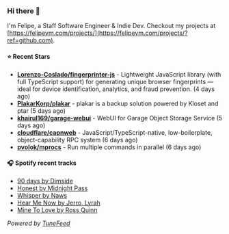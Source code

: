 ### Hi there 👋

I'm Felipe, a Staff Software Engineer & Indie Dev. Checkout my projects at [https://felipevm.com/projects/](https://felipevm.com/projects/?ref=github.com).

#### ⭐ Recent Stars
- **[Lorenzo-Coslado/fingerprinter-js](https://github.com/Lorenzo-Coslado/fingerprinter-js)** - Lightweight JavaScript library (with full TypeScript support) for generating unique browser fingerprints — ideal for device identification, analytics, and fraud prevention. (4 days ago)
- **[PlakarKorp/plakar](https://github.com/PlakarKorp/plakar)** - plakar is a backup solution powered by Kloset and ptar (5 days ago)
- **[khairul169/garage-webui](https://github.com/khairul169/garage-webui)** - WebUI for Garage Object Storage Service (5 days ago)
- **[cloudflare/capnweb](https://github.com/cloudflare/capnweb)** - JavaScript/TypeScript-native, low-boilerplate, object-capability RPC system (6 days ago)
- **[pvolok/mprocs](https://github.com/pvolok/mprocs)** - Run multiple commands in parallel (6 days ago)

#### 🎧 Spotify recent tracks
- [90 days by Dimside](https://open.spotify.com/track/16k0IlZHe3P2TYnT3vKOTw)
- [Honest by Midnight Pass](https://open.spotify.com/track/3iHfTiU67hOErucVUmCQ7i)
- [Whisper by Naws](https://open.spotify.com/track/4dxBovD9dEYnRKRjoyXHRE)
- [Hear Me Now by Jerro, Lyrah](https://open.spotify.com/track/7DNs9NU7juTmSwieYzuSGm)
- [Mine To Love by Ross Quinn](https://open.spotify.com/track/0T9qmOvid82TeLi4ZyyA9D)

_Powered by [TuneFeed](https://tunefeed.app?ref=github.com)_
